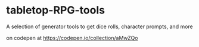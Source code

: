 # tabletop-RPG-tools
A selection of generator tools to get dice rolls, character prompts, and more

on codepen at
https://codepen.io/collection/aMwZQo
